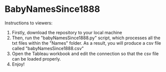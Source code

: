 # BabyNamesSince1888

Instructions to viewers:
1. Firstly, download the repository to your local machine
2. Then, run the "babyNamesSince1888.py" script, which processes all the txt files within the "Names" folder. As a result, you will produce a csv file called "babyNamesSince1888.csv"
3. Open the Tableau workbook and edit the connection so that the csv file can be loaded properly.
4. Enjoy!
